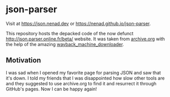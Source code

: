 # json-parser

Visit at https://json.nenad.dev or https://nenad.github.io/json-parser.

This repository hosts the depacked code of the now defunct
http://json.parser.online.fr/beta/ website. It was taken from [archive.org](https://web.archive.org/web/20201206230007/http://json.parser.online.fr/beta/)
with the help of the amazing [wayback_machine_downloader](https://github.com/hartator/wayback-machine-downloader).

## Motivation

I was sad when I opened my favorite page for parsing JSON and saw that it's down.
I told my friends that I was disappointed how slow other tools are and they suggested
to use archive.org to find it and resurrect it through GitHub's pages. Now I can be happy again!

